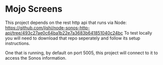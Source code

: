 # Mojo Screens

This project depends on the rest http api that runs via Node: https://github.com/jishi/node-sonos-http-api/tree/493c27ae0c64ba1b22e7a3683b641851040c24bc To test locally you will need to download that repo seperately and follow its setup instructions.

One that is running, by default on port 5005, this project will connect to it to access the Sonos information.
